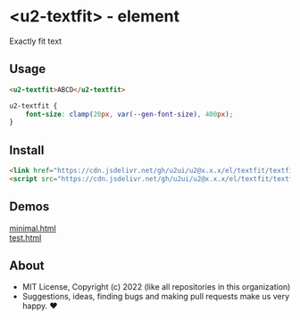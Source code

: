 # &lt;u2-textfit&gt; - element
Exactly fit text

## Usage

```html
<u2-textfit>ABCD</u2-textfit>
```

```css
u2-textfit {
    font-size: clamp(20px, var(--gen-font-size), 400px);
}
```

## Install

```html
<link href="https://cdn.jsdelivr.net/gh/u2ui/u2@x.x.x/el/textfit/textfit.min.css" rel=stylesheet>
<script src="https://cdn.jsdelivr.net/gh/u2ui/u2@x.x.x/el/textfit/textfit.min.js" type=module async></script>
```

## Demos

[minimal.html](http://gcdn.li/u2ui/u2@main/el/textfit/tests/minimal.html)  
[test.html](http://gcdn.li/u2ui/u2@main/el/textfit/tests/test.html)  

## About

- MIT License, Copyright (c) 2022 <u2> (like all repositories in this organization) <br>
- Suggestions, ideas, finding bugs and making pull requests make us very happy. ♥

